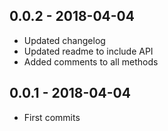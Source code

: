 ## 0.0.2 - 2018-04-04

- Updated changelog
- Updated readme to include API
- Added comments to all methods

## 0.0.1 - 2018-04-04

- First commits
